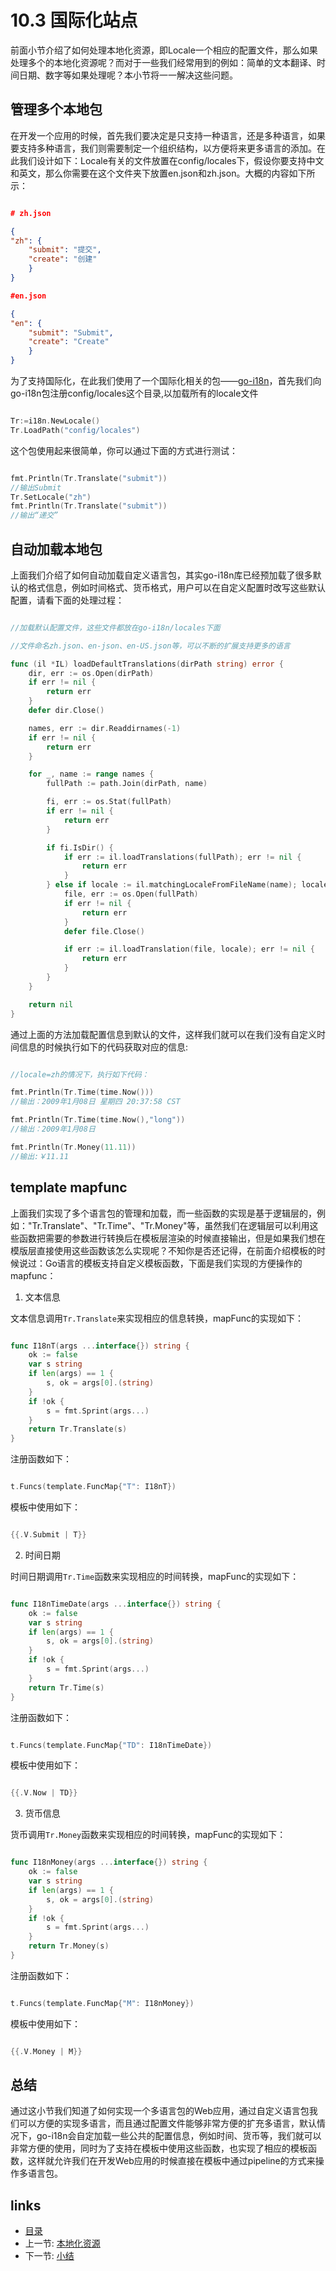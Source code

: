 <!-- {% raw %} -->
# 10.3 国际化站点
前面小节介绍了如何处理本地化资源，即Locale一个相应的配置文件，那么如果处理多个的本地化资源呢？而对于一些我们经常用到的例如：简单的文本翻译、时间日期、数字等如果处理呢？本小节将一一解决这些问题。
## 管理多个本地包
在开发一个应用的时候，首先我们要决定是只支持一种语言，还是多种语言，如果要支持多种语言，我们则需要制定一个组织结构，以方便将来更多语言的添加。在此我们设计如下：Locale有关的文件放置在config/locales下，假设你要支持中文和英文，那么你需要在这个文件夹下放置en.json和zh.json。大概的内容如下所示：
```json

# zh.json

{
"zh": {
	"submit": "提交",
	"create": "创建"
	}
}

#en.json

{
"en": {
	"submit": "Submit",
	"create": "Create"
	}
}

```
为了支持国际化，在此我们使用了一个国际化相关的包——[go-i18n](https://github.com/astaxie/go-i18n)，首先我们向go-i18n包注册config/locales这个目录,以加载所有的locale文件
```Go

Tr:=i18n.NewLocale()
Tr.LoadPath("config/locales")

```
这个包使用起来很简单，你可以通过下面的方式进行测试：
```Go

fmt.Println(Tr.Translate("submit"))
//输出Submit
Tr.SetLocale("zh")
fmt.Println(Tr.Translate("submit"))
//输出“递交”
```
## 自动加载本地包
上面我们介绍了如何自动加载自定义语言包，其实go-i18n库已经预加载了很多默认的格式信息，例如时间格式、货币格式，用户可以在自定义配置时改写这些默认配置，请看下面的处理过程：
```Go

//加载默认配置文件，这些文件都放在go-i18n/locales下面

//文件命名zh.json、en-json、en-US.json等，可以不断的扩展支持更多的语言

func (il *IL) loadDefaultTranslations(dirPath string) error {
	dir, err := os.Open(dirPath)
	if err != nil {
		return err
	}
	defer dir.Close()

	names, err := dir.Readdirnames(-1)
	if err != nil {
		return err
	}

	for _, name := range names {
		fullPath := path.Join(dirPath, name)

		fi, err := os.Stat(fullPath)
		if err != nil {
			return err
		}

		if fi.IsDir() {
			if err := il.loadTranslations(fullPath); err != nil {
				return err
			}
		} else if locale := il.matchingLocaleFromFileName(name); locale != "" {
			file, err := os.Open(fullPath)
			if err != nil {
				return err
			}
			defer file.Close()

			if err := il.loadTranslation(file, locale); err != nil {
				return err
			}
		}
	}

	return nil
}

```
通过上面的方法加载配置信息到默认的文件，这样我们就可以在我们没有自定义时间信息的时候执行如下的代码获取对应的信息:
```Go

//locale=zh的情况下，执行如下代码：

fmt.Println(Tr.Time(time.Now()))
//输出：2009年1月08日 星期四 20:37:58 CST

fmt.Println(Tr.Time(time.Now(),"long"))
//输出：2009年1月08日

fmt.Println(Tr.Money(11.11))
//输出:￥11.11
```
## template mapfunc
上面我们实现了多个语言包的管理和加载，而一些函数的实现是基于逻辑层的，例如："Tr.Translate"、"Tr.Time"、"Tr.Money"等，虽然我们在逻辑层可以利用这些函数把需要的参数进行转换后在模板层渲染的时候直接输出，但是如果我们想在模版层直接使用这些函数该怎么实现呢？不知你是否还记得，在前面介绍模板的时候说过：Go语言的模板支持自定义模板函数，下面是我们实现的方便操作的mapfunc：

1. 文本信息

文本信息调用`Tr.Translate`来实现相应的信息转换，mapFunc的实现如下：
```Go

func I18nT(args ...interface{}) string {
	ok := false
	var s string
	if len(args) == 1 {
		s, ok = args[0].(string)
	}
	if !ok {
		s = fmt.Sprint(args...)
	}
	return Tr.Translate(s)
}

```
注册函数如下：
```Go

t.Funcs(template.FuncMap{"T": I18nT})
```
模板中使用如下：
```Go

{{.V.Submit | T}}
```

2. 时间日期

时间日期调用`Tr.Time`函数来实现相应的时间转换，mapFunc的实现如下：
```Go

func I18nTimeDate(args ...interface{}) string {
	ok := false
	var s string
	if len(args) == 1 {
		s, ok = args[0].(string)
	}
	if !ok {
		s = fmt.Sprint(args...)
	}
	return Tr.Time(s)
}
```
注册函数如下：
```Go

t.Funcs(template.FuncMap{"TD": I18nTimeDate})
```
模板中使用如下：
```Go

{{.V.Now | TD}}
```
3. 货币信息

货币调用`Tr.Money`函数来实现相应的时间转换，mapFunc的实现如下：
```Go

func I18nMoney(args ...interface{}) string {
	ok := false
	var s string
	if len(args) == 1 {
		s, ok = args[0].(string)
	}
	if !ok {
		s = fmt.Sprint(args...)
	}
	return Tr.Money(s)
}
```
注册函数如下：
```Go

t.Funcs(template.FuncMap{"M": I18nMoney})
```
模板中使用如下：
```Go

{{.V.Money | M}}
```
## 总结
通过这小节我们知道了如何实现一个多语言包的Web应用，通过自定义语言包我们可以方便的实现多语言，而且通过配置文件能够非常方便的扩充多语言，默认情况下，go-i18n会自定加载一些公共的配置信息，例如时间、货币等，我们就可以非常方便的使用，同时为了支持在模板中使用这些函数，也实现了相应的模板函数，这样就允许我们在开发Web应用的时候直接在模板中通过pipeline的方式来操作多语言包。

## links
  * [目录](<preface.md>)
  * 上一节: [本地化资源](<10.2.md>)
  * 下一节: [小结](<10.4.md>)
<!-- {% endraw %} -->
